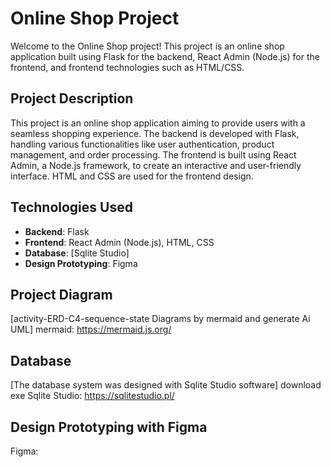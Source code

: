 # Online Shop Project

Welcome to the Online Shop project! This project is an online shop application built using Flask for the backend, React Admin (Node.js) for the frontend, and frontend technologies such as HTML/CSS.

## Project Description
This project is an online shop application aiming to provide users with a seamless shopping experience. The backend is developed with Flask, handling various functionalities like user authentication, product management, and order processing. The frontend is built using React Admin, a Node.js framework, to create an interactive and user-friendly interface. HTML and CSS are used for the frontend design.

## Technologies Used
- **Backend**: Flask
- **Frontend**: React Admin (Node.js), HTML, CSS
- **Database**: [Sqlite Studio]
- **Design Prototyping**: Figma

## Project Diagram
[activity-ERD-C4-sequence-state Diagrams by mermaid and generate Ai UML]
mermaid: https://mermaid.js.org/
## Database
[The database system was designed with Sqlite Studio software]
download exe Sqlite Studio: https://sqlitestudio.pl/
## Design Prototyping with Figma
Figma:

